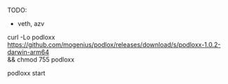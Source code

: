 TODO:
- veth, azv

curl -Lo podloxx \
https://github.com/mogenius/podlox/releases/download/s/podloxx-1.0.2-darwin-arm64 \
&& chmod 755 podloxx

podloxx start

